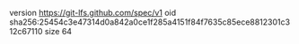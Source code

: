 version https://git-lfs.github.com/spec/v1
oid sha256:25454c3e47314d0a842a0ce1f285a4151f84f7635c85ece8812301c312c67110
size 64
